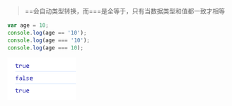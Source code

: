 > ==会自动类型转换，而===是全等于，只有当数据类型和值都一致才相等

```js
var age = 10;
console.log(age == '10');
console.log(age === '10');
console.log(age === 10);
```

![image-20231208154208704](assets/image-20231208154208704.png)